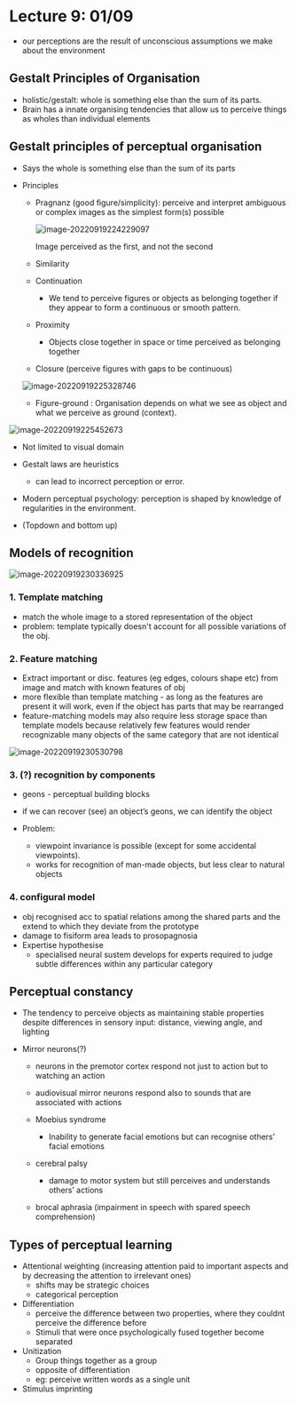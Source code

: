 # Lecture 9: 01/09

- our perceptions are the result of unconscious assumptions we make about the environment

## Gestalt Principles of Organisation

- holistic/gestalt: whole is something else than the sum of its parts.
- Brain has a innate organising tendencies that allow us to perceive things as wholes than individual elements

## Gestalt principles of perceptual organisation

- Says the whole is something else than the sum of its parts

- Principles

  - Pragnanz (good figure/simplicity): perceive and interpret ambiguous or complex images as the simplest form(s) possible

    ![image-20220919224229097](images/image-20220919224229097.png)

    Image perceived as the first, and not the second

  - Similarity

  - Continuation
    - We tend to perceive figures or objects as belonging together if they appear to form a continuous or smooth pattern.

  - Proximity
    - Objects close together in space or time perceived as belonging together


  - Closure (perceive figures with gaps to be continuous)

  ![image-20220919225328746](images/image-20220919225328746.png)

  - Figure-ground : Organisation depends on what we see as object and what we perceive as ground (context).


![image-20220919225452673](images/image-20220919225452673.png)

- Not limited to visual domain

- Gestalt laws are heuristics
  - can lead to incorrect perception or error.
- Modern perceptual psychology: perception is shaped by knowledge of regularities in the environment.

- (Topdown and bottom up)

## Models of recognition

![image-20220919230336925](images/image-20220919230336925.png)

### 1. Template matching

- match the whole image to a stored representation of the object
- problem: template typically doesn't account for all possible variations of the obj.

### 2. Feature matching

- Extract important or disc. features (eg edges, colours shape etc) from image and match with known features of obj
- more flexible than template matching - as long as the features are present it will work, even if the object has parts that may be rearranged
- feature-matching models may also require less storage space than template models because relatively few features would render recognizable many objects of the same category that are not identical

![image-20220919230530798](images/image-20220919230530798.png)

### 3. (?) recognition by components

- geons - perceptual building blocks
- if we can recover (see) an object’s geons, we can identify the object

- Problem: 
  - viewpoint invariance is possible (except for some accidental viewpoints).
  - works for recognition of man-made objects, but less clear to natural objects 


### 4. configural model

- obj recognised acc to spatial relations among the shared parts and the extend to which they deviate from the prototype
- damage to fisiform area leads to prosopagnosia
- Expertise hypothesise
  - specialised neural sustem develops for experts required to judge subtle differences within any particular category 



## Perceptual constancy

- The tendency to perceive objects as maintaining stable properties despite differences in sensory input: distance, viewing angle, and lighting

- Mirror neurons(?)
  - neurons in the premotor cortex respond not just to action but to watching an action
  - audiovisual mirror neurons respond also to sounds that are associated with actions
  - Moebius syndrome
    - Inability to generate facial emotions but can recognise others’ facial emotions
  - cerebral palsy
    - damage to motor system but still perceives and understands others’ actions

  - brocal aphrasia (impairment in speech with spared speech comprehension)




## Types of perceptual learning

- Attentional weighting (increasing attention paid to important aspects and by decreasing the attention to irrelevant ones)
  - shifts may be strategic choices
  - categorical perception
- Differentiation 
  - perceive the difference between two properties, where they couldnt perceive the difference before
  - Stimuli that were once psychologically fused together become separated
- Unitization
  - Group things together as a group
  - opposite of differentiation
  - eg: perceive written words as a single unit
- Stimulus imprinting